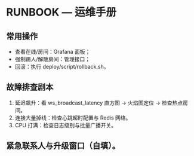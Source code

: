 # RUNBOOK — 运维手册

## 常用操作
- 查看在线/房间：Grafana 面板；
- 强制踢人/解散房间：管理接口；
- 回滚：执行 deploy/script/rollback.sh。

## 故障排查剧本
1) 延迟飙升：看 ws_broadcast_latency 直方图 → 火焰图定位 → 检查热点房间。
2) 连接大量掉线：检查心跳超时配置与 Redis 网络。
3) CPU 打满：检查日志级别与批量广播开关。

## 紧急联系人与升级窗口（自填）。
